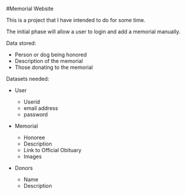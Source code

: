 #Memorial Website

This is a project that I have intended to do for some time.

The initial phase will allow a user to login and add a memorial manually.

Data stored:

* Person or dog being honored
* Description of the memorial
* Those donating to the memorial

Datasets needed:

* User
  * Userid
  * email address
  * password 

* Memorial
  * Honoree
  * Description
  * Link to Official Obituary
  * Images
    
* Donors
  * Name
  * Description
    